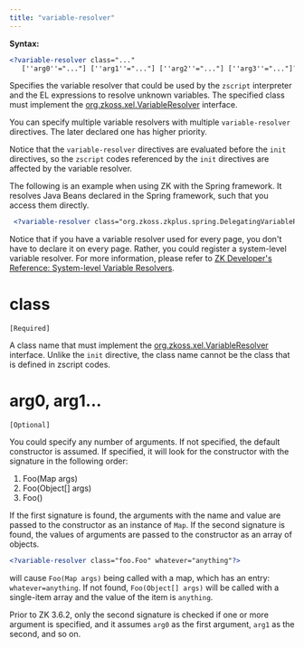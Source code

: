 ```yaml
---
title: "variable-resolver"
---
```


**Syntax:**
```xml
<?variable-resolver class="..." 
   [''arg0''="..."] [''arg1''="..."] [''arg2''="..."] [''arg3''="..."]?>
```

Specifies the variable resolver that could be used by the `zscript`
interpreter and the EL expressions to resolve unknown variables. The
specified class must implement the
[org.zkoss.xel.VariableResolver](https://www.zkoss.org/javadoc/latest/zk/org/zkoss/xel/VariableResolver.html)
interface.

You can specify multiple variable resolvers with multiple
`variable-resolver` directives. The later declared one has higher
priority.

Notice that the `variable-resolver` directives are evaluated before the
`init` directives, so the `zscript` codes referenced by the `init`
directives are affected by the variable resolver.

The following is an example when using ZK with the Spring framework. It
resolves Java Beans declared in the Spring framework, such that you
access them directly.

```xml
 <?variable-resolver class="org.zkoss.zkplus.spring.DelegatingVariableResolver"?>
```

Notice that if you have a variable resolver used for every page, you
don't have to declare it on every page. Rather, you could register a
system-level variable resolver. For more information, please refer to
[ZK Developer's Reference: System-level Variable Resolvers]({{site.baseurl}}/zk_dev_ref/ui_composing/el_expressions#System-level_Variable_Resolver).

# class

`[Required]`

A class name that must implement the
[org.zkoss.xel.VariableResolver](https://www.zkoss.org/javadoc/latest/zk/org/zkoss/xel/VariableResolver.html)
interface. Unlike the `init` directive, the class name cannot be the
class that is defined in zscript codes.

# arg0, arg1...

`[Optional]`

You could specify any number of arguments. If not specified, the default
constructor is assumed. If specified, it will look for the constructor
with the signature in the following order:

1.  Foo(Map args)
2.  Foo(Object\[\] args)
3.  Foo()

If the first signature is found, the arguments with the name and value
are passed to the constructor as an instance of `Map`. If the second
signature is found, the values of arguments are passed to the
constructor as an array of objects.

```xml
<?variable-resolver class="foo.Foo" whatever="anything"?>
```

will cause `Foo(Map args)` being called with a map, which has an entry:
`whatever=anything`. If not found, `Foo(Object[] args)` will be called
with a single-item array and the value of the item is `anything`.

Prior to ZK 3.6.2, only the second signature is checked if one or more
argument is specified, and it assumes `arg0` as the first argument,
`arg1` as the second, and so on.
